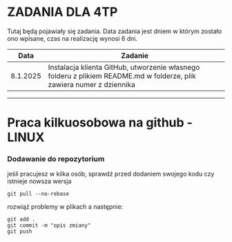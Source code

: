 # ZADANIA DLA 4TP

Tutaj będą pojawiały się zadania. Data zadania jest dniem w którym zostało ono wpisane, czas na realizację wynosi 6 dni.

| Data       | Zadanie                                                                        |
|------------|--------------------------------------------------------------------------------|
| 8.1.2025   | Instalacja klienta GitHub, utworzenie własnego folderu z plikiem README.md w folderze, plik zawiera numer z dziennika |


---

# Praca kilkuosobowa na github - LINUX

### Dodawanie do repozytorium 

jeśli pracujesz w kilka osób, sprawdź przed dodaniem swojego kodu czy istnieje nowsza wersja

```
git pull --no-rebase
```

rozwiąż problemy w plikach a następnie:

```
git add .
git commit -m "opis zmiany"
git push
```
